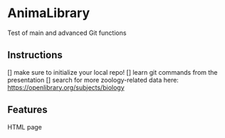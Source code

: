 # AnimaLibrary
Test of main and advanced Git functions

## Instructions
[] make sure to initialize your local repo!
[] learn git commands from the presentation
[] search for more zoology-related data here: https://openlibrary.org/subjects/biology

## Features
HTML page 
